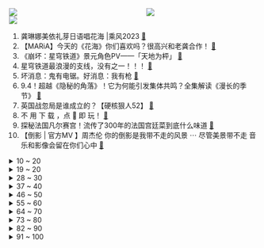 <div >
	<a style="float:left;width:55%;" href = "https://github.com/anuraghazra/github-readme-stats">
	 <img src = "https://github-readme-stats.vercel.app/api?username=iuuuuuaena&theme=buefy&show_icons=true"/>
	</a>
	<a  style="float:right;width:45%" href = "https://github.com/anuraghazra/github-readme-stats">
	 <img  src="https://github-readme-stats.vercel.app/api/top-langs/?username=anuraghazra&layout=compact"/>
	</a>
	</div>

[![](https://img.shields.io/badge/jxd-@jxdgogogo.xyz-yellowgreen.svg)](https://www.jxdgogogo.xyz)<br>
1. 龚琳娜美依礼芽日语唱花海 |乘风2023 [:link:](//www.bilibili.com/video/BV1iL411z76f) <br>
2. 【MARiA】今天的《花海》你们喜欢吗？很高兴和老龚合作！ [:link:](//www.bilibili.com/video/BV1No4y1w7mQ) <br>
3. 《崩坏：星穹铁道》景元角色PV——「天地为枰」 [:link:](//www.bilibili.com/video/BV11z4y187KN) <br>
4. 星穹铁道最浪漫的支线，没有之一！！！ [:link:](//www.bilibili.com/video/BV1wT411t7HA) <br>
5. 坏消息：鬼有电锯。好消息：我有枪 [:link:](//www.bilibili.com/video/BV1gT411t7qX) <br>
6. 9.4！超越《隐秘的角落》！它为何能引发集体共鸣？全集解读《漫长的季节》 [:link:](//www.bilibili.com/video/BV1mL411z7Kf) <br>
7. 英国战忽局是谁成立的？【硬核狠人52】 [:link:](//www.bilibili.com/video/BV11s4y1Q7Yf) <br>
8. 不 用 下 载 ，点 🐔 即 玩！ [:link:](//www.bilibili.com/video/BV1wh411571o) <br>
9. 探秘法国凡尔赛宫！流传了300年的法国宫廷菜到底什么味道 [:link:](//www.bilibili.com/video/BV1qo4y1V768) <br>
10. 【倒影 | 官方MV 】周杰伦 你的倒影是我带不走的风景 ⋯ 尽管美景带不走 音乐和影像会留在你们心中 [:link:](//www.bilibili.com/video/BV12o4y1V78X) <br>
<details>
<summary>10 ~ 20</summary>

11. 《原神》3.7版本PV：「决斗！召唤之巅！」 [:link:](//www.bilibili.com/video/BV1MM4y1t7v1) <br>
12. 我中一百万美元了？！！ [:link:](//www.bilibili.com/video/BV1WL411h7u9) <br>
13. 淄博老板给网红下跪，鸭头小哥被网暴关店: 这3大群体，在逼淄博人下跪！【洞察社会系列93】 [:link:](//www.bilibili.com/video/BV1tV4y1r76D) <br>
14. 《神农尝百草》 [:link:](//www.bilibili.com/video/BV1ga4y1u7B6) <br>
15. 成年后，我才敢问妈妈这些问题…… [:link:](//www.bilibili.com/video/BV1FM4y1t7Hg) <br>
16. 反向输出！我打算买点二手电子产品去英国卖..... [:link:](//www.bilibili.com/video/BV19g4y1G7Gw) <br>
17. 【刘逸云 Amber Liu】《乘风2023》一公舞台《Problem》 [:link:](//www.bilibili.com/video/BV1Ru41147d5) <br>
18. 这辈子没这么崩溃过！！！ [:link:](//www.bilibili.com/video/BV1jo4y1V74C) <br>
19. 深度|| 史上最著名饭局，鸿门宴上项羽没杀刘邦的真正原因是什么？西楚霸王为何要那样分封天下？ [:link:](//www.bilibili.com/video/BV1Hs4y1Q7M4) <br>
</details>
<details>
<summary>19 ~ 20</summary>

20. 【(G)I-DLE】[M/V] - ‘Queencard’ [:link:](//www.bilibili.com/video/BV1wo4y157rE) <br>
21. 影视飓风的100个员工，上班都在干些啥？ [:link:](//www.bilibili.com/video/BV1ck4y1L7h7) <br>
22. 【萌黄一槽】乐！九喇嘛鸣人技能全爆料！ [:link:](//www.bilibili.com/video/BV1wg4y1V7KU) <br>
23. 都什么年代，谁还骑传统白龙马？！！ [:link:](//www.bilibili.com/video/BV1Ps4y1g7B6) <br>
24. 学生为什么越来越沉默？ [:link:](//www.bilibili.com/video/BV1DM4y1i7X3) <br>
25. 快上车, 还来得及！4月原创大舞台中期报告, 你少看了几部？【泛式】 [:link:](//www.bilibili.com/video/BV1fh4y1b7K4) <br>
26. 可是雪，飘进法律 [:link:](//www.bilibili.com/video/BV1vh411c7W1) <br>
27. 全程高能！红孩儿的前世今生，这魔童究竟哪门哪派？ [:link:](//www.bilibili.com/video/BV1yg4y1G7jY) <br>
28. 第一次带传统爸妈，吃美国人的三餐！ 能习惯吗？ [:link:](//www.bilibili.com/video/BV1sa4y1u7qV) <br>
</details>
<details>
<summary>28 ~ 30</summary>

29. 人生第一次和帅哥拍照，这就是心动感觉吗！ [:link:](//www.bilibili.com/video/BV1Fo4y1w7au) <br>
30. 泰山会制服每一个嘴硬的人 [:link:](//www.bilibili.com/video/BV1aP411R7pJ) <br>
31. 【STN快报第七季15】花几百万都没养成六星，难怪我爸老是看我不顺眼。 [:link:](//www.bilibili.com/video/BV1fh4y147XU) <br>
32. 人大教授：最全指南！识别官员级别有哪六条原则？ [:link:](//www.bilibili.com/video/BV1vk4y177NH) <br>
33. 米其林3星大厨烤串比淄博烧烤好吃？答案是：不坑穷人。【凭啥这么贵ep62-Charbon by Paul Pairet】 [:link:](//www.bilibili.com/video/BV1Bh4115761) <br>
34. 韩国地产要炸了 [:link:](//www.bilibili.com/video/BV1ru41147Xt) <br>
35. 评分8.1！传世经典！带你重温永远的恋爱佳作《龙与虎》！ [:link:](//www.bilibili.com/video/BV1Ug4y1V7s8) <br>
36. 每3秒一个3674护盾！LOL设计师疯了！最逆天叠甲流玩法！【有点骚东西】 [:link:](//www.bilibili.com/video/BV1yc411K7bm) <br>
37. 【基德】加纳国家崩溃报告：天降痿人 [:link:](//www.bilibili.com/video/BV1gg4y1V73N) <br>
</details>
<details>
<summary>37 ~ 40</summary>

38. 曾经血洗b站日语神级现场TOP20，全程高能，二次元浓度爆表！！！ [:link:](//www.bilibili.com/video/BV15P411R7yn) <br>
39. 人气翻盘一骑绝尘，现场遭遇迷之打分？ [:link:](//www.bilibili.com/video/BV1Lk4y1L7wV) <br>
40. 哭了！妈妈竟然把她两闺蜜找来一起演奏《未闻花名》secret base ~君がくれたもの~ [:link:](//www.bilibili.com/video/BV1co4y157wf) <br>
41. 翻车800遍！上万根发丝的小狗酥！我哭着做出来啦！！ [:link:](//www.bilibili.com/video/BV1GX4y117gq) <br>
42. 论一只鸡的极致吃法，这个部位最有灵魂…… [:link:](//www.bilibili.com/video/BV1Zm4y1h74e) <br>
43. 挪威的坤坤 [:link:](//www.bilibili.com/video/BV1tk4y17727) <br>
44. 笑死，你管这叫“水果”？这届网红水果也太太太卷了吧！！ [:link:](//www.bilibili.com/video/BV1Fm4y1a7qg) <br>
45. 决战美食之巅！鸡汤VS九转大肠！ [:link:](//www.bilibili.com/video/BV1No4y1w7Ve) <br>
46. 【星穹铁道丨青雀】“自己的牌，想胡就糊” [:link:](//www.bilibili.com/video/BV1No4y1w7BV) <br>
</details>
<details>
<summary>46 ~ 50</summary>

47. 60级老顽童，不走寻常路，快乐贯穿一生，真正的玩家 [:link:](//www.bilibili.com/video/BV1Lo4y1w7PN) <br>
48. 离谱！我60岁老爹居然是个游戏肝帝。 [:link:](//www.bilibili.com/video/BV1ic411K7YU) <br>
49. 在冷嘲热讽中一路逆袭，这家公司的崛起堪比爽文！【生意07】 [:link:](//www.bilibili.com/video/BV1GL41167Mj) <br>
50. 除了通草花！还有另外一种永不凋零花也同样盛开了几百年！ [:link:](//www.bilibili.com/video/BV1rd4y1f7vE) <br>
51. 骑行新疆失策沙漠里没水了，终于到到兵团团场，吃顿好的休息一晚 [:link:](//www.bilibili.com/video/BV1LL41167fs) <br>
52. 【私藏馆】赵雷《我记得》献给母亲的神曲！祝天下母亲节日快乐 [:link:](//www.bilibili.com/video/BV1os4y1B79E) <br>
53. 《烧 烤 三 烫 客》 [:link:](//www.bilibili.com/video/BV1Xh411c7Px) <br>
54. 一口气了解印度的奇葩经济 [:link:](//www.bilibili.com/video/BV1Ek4y177U8) <br>
55. 没有汪淼的纳米材料，林克怎么可能造得出太空电梯 [:link:](//www.bilibili.com/video/BV1Am4y1a7jo) <br>
</details>
<details>
<summary>55 ~ 60</summary>

56. 【基萨利斯JISARIZ】第二话 废墟中盛开的花朵 【官方熟肉】 [:link:](//www.bilibili.com/video/BV1ba4y137dC) <br>
57. 275W粉丝美食UP主开什么车？小傲想睡觉座驾揭秘！ [:link:](//www.bilibili.com/video/BV1Pg4y1V7oN) <br>
58. 坐着轮椅，去玩极限运动 [:link:](//www.bilibili.com/video/BV1As4y1g7kN) <br>
59. 【时代少年团】《时代夏令营2》05：时代吃一夏 [:link:](//www.bilibili.com/video/BV1QX4y1y7fE) <br>
60. 【阿斗】脑洞大开+顶级特效！打破续作烂尾魔咒，荣登全球年度票房冠军！重温经典《加勒比海盗2》 [:link:](//www.bilibili.com/video/BV1iX4y1y7U9) <br>
61. 【极乐净土】又唱又跳，原地出道！ [:link:](//www.bilibili.com/video/BV1hV4y1r7aT) <br>
62. 不会只有我妈会这样吧 [:link:](//www.bilibili.com/video/BV1No4y1F7mf) <br>
63. 高考后的暑假就只有一次啊！同学们一定要把这八件事情做了。 #暑假 #高考 #大学生 #2023高考 [:link:](//www.bilibili.com/video/BV1ma4y1G7pG) <br>
64. 《阴阳师》孔雀明王CG丨祈舞唤神（CV：斋藤千和） [:link:](//www.bilibili.com/video/BV12o4y137cN) <br>
</details>
<details>
<summary>64 ~ 70</summary>

65. 《叮叮当当》乘风2023一公演出（Ella陈嘉桦、Chi Pu芝芙、张嘉倪、吴倩） [:link:](//www.bilibili.com/video/BV1E24y1K7rj) <br>
66. 今天拿出圣宴款待我的朋友 [:link:](//www.bilibili.com/video/BV15o4y1578N) <br>
67. 前方泪目！原神区大合唱《派蒙在等你》 [:link:](//www.bilibili.com/video/BV1ps4y1g7Ej) <br>
68. 板凳作腿，行医无悔 [:link:](//www.bilibili.com/video/BV1Aa4y1V7es) <br>
69. 学会4个规律，想字丑都难 [:link:](//www.bilibili.com/video/BV1ch4y1n74N) <br>
70. 今天我用儿童厨具给大家做了一顿饭... [:link:](//www.bilibili.com/video/BV1MV4y1r7uQ) <br>
71. 牛肉怎么腌制才嫩？教你一招牛肉嫩如豆腐，香菜拌牛肉嫩滑又入味 [:link:](//www.bilibili.com/video/BV1iL411z7ZM) <br>
72. 优质伴侣是可以陪你一起做他人无法理解的事情的 [:link:](//www.bilibili.com/video/BV1Go4y1w7YA) <br>
73. “老师，我妈妈比我小，你要来我家看看吗？” [:link:](//www.bilibili.com/video/BV1No4y1w7Mb) <br>
</details>
<details>
<summary>73 ~ 80</summary>

74. 普通人抄赵丽颖也能逆袭出圈！拿捏视觉中心一招制胜 [:link:](//www.bilibili.com/video/BV1kh4y1b7gc) <br>
75. 网购最新高科技探测仪，去情侣酒店找摄像头，结果被吓破胆！ [:link:](//www.bilibili.com/video/BV1po4y1V7Gt) <br>
76. 【诺子】真正优秀的无障碍是什么样子？盲人第一视角出行测评广州地铁！ [:link:](//www.bilibili.com/video/BV1ps4y1Q7Yy) <br>
77. 老板娘这样是同意了吗 [:link:](//www.bilibili.com/video/BV1eT411t7RH) <br>
78. 男人减速带之游戏武器现实版16 [:link:](//www.bilibili.com/video/BV1NX4y117ec) <br>
79. 这泰山陨石坠，廉颇看了都流泪 [:link:](//www.bilibili.com/video/BV1gc411P7V9) <br>
80. 赵德柱用什么解决的？ [:link:](//www.bilibili.com/video/BV1fu41147tp) <br>
81. 背负母亲之名，我绝不能输! [:link:](//www.bilibili.com/video/BV1MV4y1r75p) <br>
82. 极！乐！净！土！（刻晴老婆版） [:link:](//www.bilibili.com/video/BV1gk4y1L7ko) <br>
</details>
<details>
<summary>82 ~ 90</summary>

83. 这个动作，让你的数学考试，永不翻船 [:link:](//www.bilibili.com/video/BV1j24y1K7PR) <br>
84. 请火腿店全员感受”江西粉蒸肉“，这魅力老外能挡得住吗？ [:link:](//www.bilibili.com/video/BV1Jo4y1V7TJ) <br>
85. 【星穹铁道】转发给你想抽景元的朋友 [:link:](//www.bilibili.com/video/BV15o4y1w7MJ) <br>
86. 【乘风2023】龚琳娜 美依礼芽《花海》 [:link:](//www.bilibili.com/video/BV1uh4y187Mg) <br>
87. 有钱都买不到的海神后海螯虾，颜值爆表，刺身整只抱着啃爽翻了 [:link:](//www.bilibili.com/video/BV1mg4y157mG) <br>
88. 《 天 价 水 果 》第五期 [:link:](//www.bilibili.com/video/BV1Zg4y157KJ) <br>
89. ‘黑人艳后’上映了 ‘b站艳后’绷不住了 [:link:](//www.bilibili.com/video/BV1ys4y1u7bx) <br>
90. 很多朋友让我来感受唐山，那我们就来看看现实生活里真正的唐山吧～ [:link:](//www.bilibili.com/video/BV1Dm4y1b75a) <br>
91. 降维打击！仙舟文明VS丰饶孽物，什么叫负责任的国风文明啊？（星穹铁道考据鉴赏） [:link:](//www.bilibili.com/video/BV1bz4y187Dk) <br>
</details>
<details>
<summary>91 ~ 100</summary>

92. 世上不止妈妈好｜珀莱雅2023母亲节特别策划 [:link:](//www.bilibili.com/video/BV1Uu41147qT) <br>
93. 父爱如山倒 [:link:](//www.bilibili.com/video/BV15g4y1V7DD) <br>
94. 给喜欢扣6的前任写了首歌 [:link:](//www.bilibili.com/video/BV11h41157PT) <br>
95. hanser专辑曲《偷腥》手书pv [:link:](//www.bilibili.com/video/BV1Fs4y197aK) <br>
96. 好兄弟人设崩塌，朋友们乐开了花 [:link:](//www.bilibili.com/video/BV1vL411z7v9) <br>
97. 陪妈妈干的那些事儿～ [:link:](//www.bilibili.com/video/BV1ss4y1Q7Ep) <br>
98. 《雪Distance》BBOX+吉他 [:link:](//www.bilibili.com/video/BV1r24y1K74o) <br>
99. 成都烧烤为什么那么贵？我接手个烧烤店深扒给你看！ [:link:](//www.bilibili.com/video/BV17o4y1w7ux) <br>
100. 网友在英国一酒吧蹦迪时  放的音乐竟是《家有儿女》主题曲 [:link:](//www.bilibili.com/video/BV1ta4y137FK) <br>
</details>
